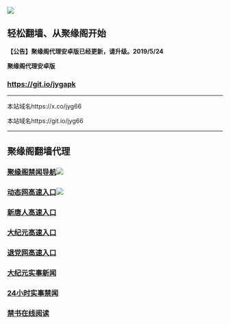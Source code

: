 ![](https://raw.githubusercontent.com/hao369/a/master/j.jpg)



## 轻松翻墙、从聚缘阁开始



**【公告】聚缘阁代理安卓版已经更新，请升级。2019/5/24**

 
**聚缘阁代理安卓版**
### https://git.io/jygapk  

***

本站域名https://x.co/jyg66 

本站域名https://git.io/jyg66



***




## 聚缘阁翻墙代理 



### [聚缘阁禁闻导航](https://66.hgw4y.gq/)![](https://tup.vraet.cf/jyg.gif)

### [动态网高速入口](https://66.hgw4y.gq/?id=2)![](https://tup.vraet.cf/jygdl.gif)


### [新唐人高速入口](https://66.hgw4y.gq/?id=5)

### [大纪元高速入口](https://66.hgw4y.gq/?id=7)

### [退党网高速入口](https://66.hgw4y.gq/?id=8)






### [大纪元实事新闻](https://git.io/fjmgE)

### [24小时实事禁闻](https://git.io/fj3Go)

### [禁书在线阅读](https://git.io/fjJ5Z)






